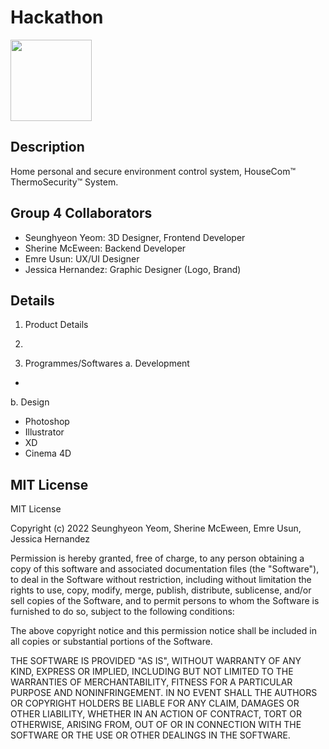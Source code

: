 # Hackathon
<img src="" height="130" width="auto">

## Description
Home personal and secure environment control system, HouseCom™ ThermoSecurity™ System.

## Group 4 Collaborators
- Seunghyeon Yeom: 3D Designer, Frontend Developer
- Sherine McEween: Backend Developer
- Emre Usun: UX/UI Designer
- Jessica Hernandez: Graphic Designer (Logo, Brand)

## Details

1. Product Details

2. 

3. Programmes/Softwares
a. Development
- 

b. Design
- Photoshop
- Illustrator
- XD
- Cinema 4D

## MIT License
MIT License

Copyright (c) 2022 Seunghyeon Yeom, Sherine McEween, Emre Usun, Jessica Hernandez

Permission is hereby granted, free of charge, to any person obtaining a copy
of this software and associated documentation files (the "Software"), to deal
in the Software without restriction, including without limitation the rights
to use, copy, modify, merge, publish, distribute, sublicense, and/or sell
copies of the Software, and to permit persons to whom the Software is
furnished to do so, subject to the following conditions:

The above copyright notice and this permission notice shall be included in all
copies or substantial portions of the Software.

THE SOFTWARE IS PROVIDED "AS IS", WITHOUT WARRANTY OF ANY KIND, EXPRESS OR
IMPLIED, INCLUDING BUT NOT LIMITED TO THE WARRANTIES OF MERCHANTABILITY,
FITNESS FOR A PARTICULAR PURPOSE AND NONINFRINGEMENT. IN NO EVENT SHALL THE
AUTHORS OR COPYRIGHT HOLDERS BE LIABLE FOR ANY CLAIM, DAMAGES OR OTHER
LIABILITY, WHETHER IN AN ACTION OF CONTRACT, TORT OR OTHERWISE, ARISING FROM,
OUT OF OR IN CONNECTION WITH THE SOFTWARE OR THE USE OR OTHER DEALINGS IN THE
SOFTWARE.